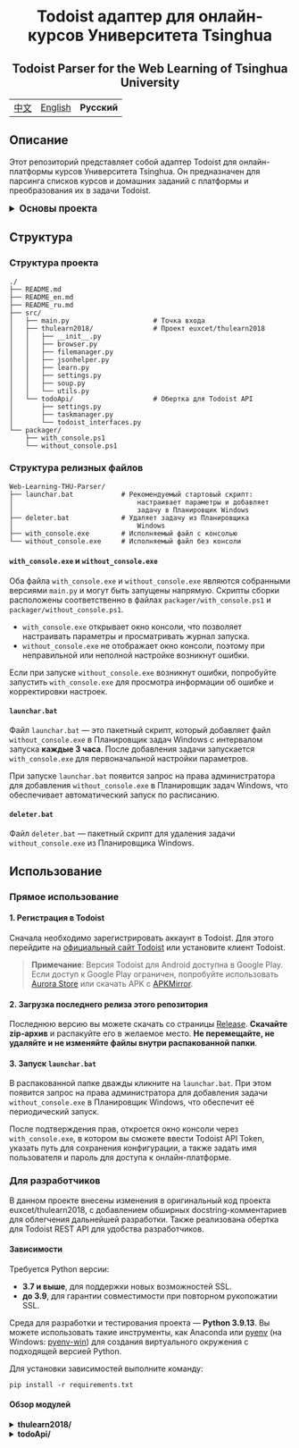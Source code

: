 <div align="center">
    <h1>Todoist адаптер для онлайн-курсов Университета Tsinghua</h1>
    <h2>Todoist Parser for the Web Learning of Tsinghua University</h2>
    <table>
        <tr>
            <td><a href="README.md">中文</a></td>
            <td><a href="README_en.md">English</a></td>
            <td style="font-weight: bold;">Русский</td>
        </tr>
    </table>
</div>

## Описание

Этот репозиторий представляет собой адаптер Todoist для онлайн-платформы курсов Университета Tsinghua. Он предназначен для парсинга списков курсов и домашних заданий с платформы и преобразования их в задачи Todoist.

<details>
<summary style="font-size: 1.2em; font-weight: bold;">
    Основы проекта
</summary>

#### Todoist REST API

Todoist — это инструмент для управления задачами, функционал которого в бесплатной версии сопоставим с такими инструментами, как MS To-Do. Для разработчиков Todoist предоставляет REST API, позволяющее отправлять HTTP-запросы к серверам Todoist. Также доступен Python SDK для удобной разработки на языке Python.

+ Главная страница Todoist: [https://todoist.com/](https://todoist.com/)
+ Документация Todoist REST API: [https://developer.todoist.com/rest/v2/](https://developer.todoist.com/rest/v2/)

#### euxcet/thulearn2018

Этот репозиторий — неофициальный инструмент для платформы онлайн-курсов Университета Tsinghua, предназначенный для парсинга списков курсов и домашних заданий. В данном проекте модуль `browser` обеспечивает полный функционал по парсингу, позволяя получать информацию о курсах и заданиях.

+ Репозиторий на GitHub: [![GitHub stars](https://img.shields.io/github/stars/euxcet/thulearn2018?style=social)](https://github.com/euxcet/thulearn2018)

</details>

## Структура

### Структура проекта

```plaintext
./
├── README.md
├── README_en.md
├── README_ru.md
├── src/
│   ├── main.py                     # Точка входа
│   ├── thulearn2018/               # Проект euxcet/thulearn2018
│   │   ├── __init__.py
│   │   ├── browser.py
│   │   ├── filemanager.py
│   │   ├── jsonhelper.py
│   │   ├── learn.py
│   │   ├── settings.py
│   │   ├── soup.py
│   │   └── utils.py
│   └── todoApi/                    # Обертка для Todoist API
│       ├── settings.py
│       ├── taskmanager.py
│       └── todoist_interfaces.py
└── packager/
    ├── with_console.ps1
    └── without_console.ps1
```

### Структура релизных файлов

```plaintext
Web-Learning-THU-Parser/
├── launchar.bat            # Рекомендуемый стартовый скрипт: 
│                               настраивает параметры и добавляет 
│                               задачу в Планировщик Windows
├── deleter.bat             # Удаляет задачу из Планировщика 
│                               Windows
├── with_console.exe        # Исполняемый файл с консолью
└── without_console.exe     # Исполняемый файл без консоли
```

#### `with_console.exe` и `without_console.exe`

Оба файла `with_console.exe` и `without_console.exe` являются собранными версиями `main.py` и могут быть запущены напрямую. Скрипты сборки расположены соответственно в файлах `packager/with_console.ps1` и `packager/without_console.ps1`.
+ `with_console.exe` открывает окно консоли, что позволяет настраивать параметры и просматривать журнал запуска.
+ `without_console.exe` не отображает окно консоли, поэтому при неправильной или неполной настройке возникнут ошибки.

Если при запуске `without_console.exe` возникнут ошибки, попробуйте запустить `with_console.exe` для просмотра информации об ошибке и корректировки настроек.

#### `launchar.bat`

Файл `launchar.bat` — это пакетный скрипт, который добавляет файл `without_console.exe` в Планировщик задач Windows с интервалом запуска **каждые 3 часа**. После добавления задачи запускается `with_console.exe` для первоначальной настройки параметров.

При запуске `launchar.bat` появится запрос на права администратора для добавления `without_console.exe` в Планировщик задач Windows, что обеспечивает автоматический запуск по расписанию.

#### `deleter.bat`

Файл `deleter.bat` — пакетный скрипт для удаления задачи `without_console.exe` из Планировщика Windows.

## Использование

### Прямое использование

#### 1. Регистрация в Todoist

Сначала необходимо зарегистрировать аккаунт в Todoist. Для этого перейдите на [официальный сайт Todoist](https://todoist.com/) или установите клиент Todoist.

> **Примечание**: Версия Todoist для Android доступна в Google Play. Если доступ к Google Play ограничен, попробуйте использовать [Aurora Store](https://auroraoss.com/) или скачать APK с [APKMirror](https://www.apkmirror.com/).

#### 2. Загрузка последнего релиза этого репозитория

Последнюю версию вы можете скачать со страницы [Release](https://github.com/TheTenth-THU/Web-learning-THU-parser/releases). **Скачайте zip-архив** и распакуйте его в желаемое место. **Не перемещайте, не удаляйте и не изменяйте файлы внутри распакованной папки**.

#### 3. Запуск `launchar.bat`

В распакованной папке дважды кликните на `launchar.bat`. При этом появится запрос на права администратора для добавления задачи `without_console.exe` в Планировщик Windows, что обеспечит её периодический запуск.

После подтверждения прав, откроется окно консоли через `with_console.exe`, в котором вы сможете ввести Todoist API Token, указать путь для сохранения конфигурации, а также задать имя пользователя и пароль для доступа к онлайн-платформе.

### Для разработчиков

В данном проекте внесены изменения в оригинальный код проекта euxcet/thulearn2018, с добавлением обширных docstring-комментариев для облегчения дальнейшей разработки. Также реализована обертка для Todoist REST API для удобства разработчиков.

#### Зависимости

Требуется Python версии:
+ **3.7 и выше**, для поддержки новых возможностей SSL.
+ **до 3.9**, для гарантии совместимости при повторном рукопожатии SSL.

Среда для разработки и тестирования проекта — **Python 3.9.13**. Вы можете использовать такие инструменты, как Anaconda или [pyenv](https://github.com/pyenv/pyenv) (на Windows: [pyenv-win](https://github.com/pyenv-win/pyenv-win)) для создания виртуального окружения с подходящей версией Python.

Для установки зависимостей выполните команду:

```shell
pip install -r requirements.txt
```

#### Обзор модулей

<details>
<summary style="font-weight: bold;">
    thulearn2018/
</summary>

<details>
<summary style="font-style: italic;">
    `thulearn2018.settings`
</summary>

Модуль `thulearn2018.settings` предоставляет класс `Settings` для управления параметрами конфигурации.

| Категория     | Метод                   | Параметры                 | Возвращаемое значение | Описание                              |
|---------------|-------------------------|---------------------------|-----------------------|---------------------------------------|
| Инициализация | `Settings.__init__`     | `path`: _str_ – путь к файлу конфигурации | _None_           | Инициализация класса `Settings`       |

</details>

<details>
<summary style="font-style: italic;">
    `thulearn2018.browser`
</summary>

Модуль `thulearn2018.browser` интегрирует функции для парсинга списков курсов и домашних заданий онлайн-платформы, предоставляя класс `Learn`.

| Категория        | Метод                     | Параметры                        | Возвращаемое значение | Описание                                |
|------------------|---------------------------|----------------------------------|-----------------------|-----------------------------------------|
| Инициализация    | `Learn.__init__`          | `settings`: экземпляр класса `Settings`  | _None_           | Инициализация класса `Learn`            |
|                  |                           | `reset`: _bool_ – ввод заново логина и пароля |                   |                                         |
| Управление пользователем | `Learn.set_user`   | _void_                           | _None_                | Установка имени пользователя и пароля   |
|                  | `Learn.get_user`          | _void_                           | _str_                 | Получение текущего имени пользователя и пароля |
| Файловое управление | `Learn.set_path`       | _void_                           | _None_                | Установка пути для сохранения файлов    |
|                  | `Learn.get_path`          | _void_                           | _str_                 | Получение текущего пути для сохранения    |
|                  | `Learn.set_local`         | _void_                           | _None_                | Сброс (очистка) локальной записи        |
| Управление подключением | `Learn.login`       | `mode`: _str_ – режим входа в систему | _None_            | Вход на платформу с использованием логина и пароля |
| Управление курсами | `Learn.set_semester`    | `semester`: _str_ – идентификатор семестра | _None_           | Установка текущего семестра             |
|                  | `Learn.get_lessons`       | `exclude`: _list_ – список курсов для исключения | _list_           | Получение списка курсов текущего семестра |
|                  |                           | `include`: _list_ – список курсов для включения |                   |                                         |
|                  | `Learn.init_lessons`      | `exclude`: _list_ – список курсов для исключения | _list_           | Создание директорий для курсов          |
|                  |                           | `include`: _list_ – список курсов для включения |                   |                                         |
| Управление заданиями | `Learn.get_files_id`  | `lesson_id`: _str_ – идентификатор курса | _list_           | Получение списка идентификаторов файлов курса |
|                  | `Learn.file_id_exist`     | `fid`: _str_ – идентификатор файла | _bool_                 | Проверка наличия идентификатора файла локально |
|                  | `Learn.save_file_id`      | `fid`: _str_ – идентификатор файла | _None_                | Сохранение идентификатора файла локально |
|                  | `Learn.download_files`    | `lesson_id`: _str_ – идентификатор курса | _None_            | Загрузка файлов курса                   |
|                  |                           | `lesson_name`: _str_ – название курса |                   |                                         |
|                  |                           | `file_id`: _str_ – идентификатор файла |                   |                                         |
|                  | `Learn.download_homework` | `lesson_id`: _str_ – идентификатор курса | _list_           | Загрузка домашних заданий курса         |
|                  |                           | `lesson_name`: _str_ – название курса |                   |                                         |
|                  |                           | `download_submission`: _bool_ – скачивать ли отправленные задания | |                                         |
|                  |                           | `download_files`: _bool_ – скачивать ли файлы |                   |                                         |
|                  | `Learn.upload`            | `homework_id`: _str_ – идентификатор задания | _None_           | Загрузка файлов для выполнения задания  |
|                  |                           | `file_path`: _str_ – путь к файлу |                   |                                         |
|                  |                           | `message`: _str_ – информация о загрузке |                   |                                         |
|                  | `Learn.get_ddl`           | `lessons`: _list_ – список курсов | _list_                | Получение списка сроков сдачи домашних заданий |
|                  |                           | `download_submission`: _bool_ – скачивать ли отправленные задания | |                                         |
|                  |                           | `download_files`: _bool_ – скачивать ли файлы |                   |                                         |

</details>

<details>
<summary style="font-style: italic;">
    `thulearn2018.learn`
</summary>

Модуль `thulearn2018.learn` реализует интерфейс командной строки (CLI) для взаимодействия с онлайн-платформой Университета Tsinghua с использованием библиотеки `click`. Он предоставляет следующие команды:
 
| Категория         | Команда        | Параметры                              | Возвращаемое значение | Описание                                |
|-------------------|----------------|----------------------------------------|-----------------------|-----------------------------------------|
| Загрузка          | `download`     | `exclude`: _str_ – список курсов для исключения | _None_        | Загрузка всех файлов для выбранных курсов и семестра |
|                   |                | `include`: _str_ – список курсов для включения |                   |                                         |
|                   |                | `semester`: _str_ – идентификатор семестра |                   |                                         |
|                   |                | `path`: _str_ – путь для сохранения файлов |                   |                                         |
|                   |                | `download_submission`: _bool_ – скачивать ли выполненные задания | |                                         |
| Сброс конфигурации| `reset`        | _void_                                 | _None_                | Сброс параметров, например, имени пользователя и пути сохранения |
| Просмотр настроек | `config`       | _void_                                 | _None_                | Отображение текущих настроек (например, имя пользователя и путь) |
| Очистка записей   | `clear`        | `semester`: _str_ – идентификатор семестра | _None_             | Очистка всех записей загрузок для указанного семестра |
| Отправка задания  | `submit`       | `name`: _str_ – путь к файлу задания    | _None_                | Отправка файла задания с указанной информацией |
|                   |                | `m`: _str_ – информация о задании        |                     |                                         |
| Сроки сдачи       | `ddl`          | `exclude`: _str_ – список курсов для исключения | _None_         | Отображение сроков сдачи для выбранных курсов и семестра |
|                   |                | `include`: _str_ – список курсов для включения |                   |                                         |
|                   |                | `semester`: _str_ – идентификатор семестра |                   |                                         |
|                   |                | `path`: _str_ – путь для сохранения файлов задания |                  |                                         |
|                   |                | `download_submission`: _bool_ – скачивать ли выполненные задания |             |                                         |

</details>
</details>

<details>
<summary style="font-weight: bold;">
    todoApi/
</summary>

<details>
<summary style="font-style: italic;">
    `todoApi.settings`
</summary>

Модуль `todoApi.settings` предоставляет класс `Settings` для управления параметрами конфигурации Todoist API.

| Категория     | Метод                   | Параметры                      | Возвращаемое значение | Описание                               |
|---------------|-------------------------|--------------------------------|-----------------------|----------------------------------------|
| Инициализация | `Settings.__init__`     | `config_dir`: _str_ – каталог с конфигурационными файлами | _None_           | Инициализация класса `Settings`         |

</details>

<details>
<summary style="font-style: italic;">
    `todoApi.taskmanager`
</summary>

Модуль `todoApi.taskmanager` предоставляет класс `TaskManager` для управления проектами, секциями и задачами в Todoist.

| Категория         | Метод                        | Параметры                      | Возвращаемое значение | Описание                                |
|-------------------|------------------------------|--------------------------------|-----------------------|-----------------------------------------|
| Инициализация     | `TaskManager.__init__`       | `settings`: экземпляр класса `Settings` | _None_          | Инициализация класса `TaskManager`      |
|                   |                              | `reset`: _bool_ – сброс конфигурации Todoist |                   |                                         |
| Управление проектами | `TaskManager.project_setup` | `semester`: _str_ – идентификатор семестра | _None_          | Настройка проекта для текущего семестра |
| Управление секциями  | `TaskManager.section_setup` | `project_id`: _str_ – идентификатор проекта | _None_        | Инициализация секций проекта            |
| Управление курсами | `TaskManager.init_courses`  | `courses`: _list_ – список курсов | _None_              | Создание меток для курсов               |
| Управление задачами | `TaskManager.update_assignments` | `assignments`: _list[list]_ – список заданий | _None_         | Обновление задач по домашним заданиям   |

</details>

<details>
<summary style="font-style: italic;">
    `todoApi.todoist_interfaces`
</summary>

Модуль `todoApi.todoist_interfaces` предоставляет класс `TodoistInterface` для взаимодействия с Todoist API, управления проектами, секциями, задачами и метками.

| Категория         | Метод                        | Параметры                              | Возвращаемое значение | Описание                                |
|-------------------|------------------------------|----------------------------------------|-----------------------|-----------------------------------------|
| Инициализация     | `TodoistInterface.__init__`  | `settings`: экземпляр класса `Settings`| _None_                | Инициализация класса `TodoistInterface` |
|                   |                              | `reset`: _bool_ – сброс конфигурации Todoist |                   |                                         |
| Управление проектами | `TodoistInterface.get_projects` | _void_                           | _list[Project]_       | Получение списка всех проектов          |
|                   | `TodoistInterface.get_project`  | `name`: _str_ – имя проекта             | _Optional[Project]_   | Получение проекта по имени              |
|                   | `TodoistInterface.add_project`  | `name`: _str_ – имя проекта             | _Optional[Project]_   | Добавление проекта с указанным именем   |
|                   | `TodoistInterface.favorite_project` | `project_id`: _str_ – идентификатор проекта | _bool_           | Добавление проекта в избранное          |
| Управление секциями  | `TodoistInterface.get_sections` | `project_id`: _str_ – идентификатор проекта | _list[Section]_  | Получение списка секций проекта         |
|                   | `TodoistInterface.get_section`  | `project_id`: _str_ – идентификатор проекта | _Optional[Section]_ | Получение определённой секции проекта     |
|                   | `TodoistInterface.add_section`  | `project_id`: _str_ – идентификатор проекта | _Optional[Section]_ | Добавление секции в проект              |
| Управление задачами  | `TodoistInterface.get_tasks`   | `project_id`: _str_ – идентификатор проекта | _list[Task]_       | Получение всех задач проекта            |
|                   |                               | `section_id`: _str_ – идентификатор секции |                     |                                         |
|                   |                               | `label`: _str_ – метка задачи             |                     |                                         |
|                   | `TodoistInterface.get_task`    | `project_id`: _str_ – идентификатор проекта | _Optional[Task]_   | Получение задачи с определённым заголовком в проекте |
|                   |                               | `title`: _str_ – заголовок задачи          |                     |                                         |
|                   |                               | `section_id`: _str_ – идентификатор секции |                     |                                         |
|                   |                               | `label`: _str_ – метка задачи             |                     |                                         |
|                   | `TodoistInterface.add_task`    | `title`: _str_ – заголовок задачи          | _Optional[Task]_   | Добавление задачи в проект              |
|                   |                               | `project_id`: _str_ – идентификатор проекта |                     |                                         |
|                   |                               | `section_id`: _str_ – идентификатор секции |                     |                                         |
|                   |                               | `labels`: _list[str]_ – список меток        |                     |                                         |
|                   |                               | `desc`: _str_ – описание задачи            |                     |                                         |
|                   |                               | `**kwargs`: дополнительные параметры       |                     |                                         |
|                   | `TodoistInterface.update_task` | `task_id`: _str_ – идентификатор задачи     | _bool_                | Обновление задачи по идентификатору     |
|                   |                               | `**kwargs`: дополнительные параметры       |                     |                                         |
|                   | `TodoistInterface.complete_task` | `task_id`: _str_ – идентификатор задачи   | _bool_                | Завершение задачи по идентификатору       |
| Управление метками  | `TodoistInterface.get_personal_labels` | _void_                      | _list[Label]_        | Получение списка всех личных меток       |
|                   | `TodoistInterface.get_label`   | `name`: _str_ – имя метки                  | _Optional[Label]_  | Получение метки по имени                |
|                   | `TodoistInterface.add_label`   | `name`: _str_ – имя метки                  | _Optional[Label]_  | Добавление метки с указанным именем       |
|                   |                               | `color`: _str_ – цвет метки                |                     |                                         |

</details>

</details>